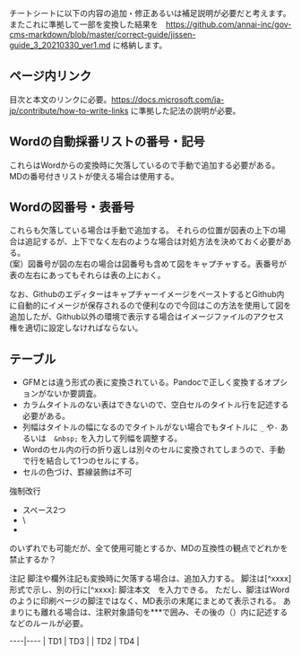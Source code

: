 チートシートに以下の内容の追加・修正あるいは補足説明が必要だと考えます。
またこれに準拠して一部を変換した結果を　https://github.com/annai-inc/gov-cms-markdown/blob/master/correct-guide/jissen-guide_3_20210330_ver1.md に格納します。

## ページ内リンク

目次と本文のリンクに必要。https://docs.microsoft.com/ja-jp/contribute/how-to-write-links に準拠した記法の説明が必要。

## Wordの自動採番リストの番号・記号
これらはWordからの変換時に欠落しているので手動で追加する必要がある。  
MDの番号付きリストが使える場合は使用する。

## Wordの図番号・表番号
これらも欠落している場合は手動で追加する。
それらの位置が図表の上下の場合は追記するが、上下でなく左右のような場合は対処方法を決めておく必要がある。  
(案）図番号が図の左右の場合は図番号も含めて図をキャプチャする。表番号が表の左右にあってもそれらは表の上におく。

なお、GithubのエディターはキャプチャーイメージをペーストするとGithub内に自動的にイメージが保存されるので便利なので今回はこの方法を使用して図を追加したが、Github以外の環境で表示する場合はイメージファイルのアクセス権を適切に設定しなければならない。

## テーブル
- GFMとは違う形式の表に変換されている。Pandocで正しく変換するオプションがないか要調査。
- カラムタイトルのない表はできないので、空白セルのタイトル行を記述する必要がある。
- 列幅はタイトルの幅になるのでタイトルがない場合でもタイトルに `_` や`-` あるいは　`&nbsp;` を入力して列幅を調整する。
- Wordのセル内の行の折り返しは別々のセルに変換されてしまうので、手動で行を結合して1つのセルにする。
- セルの色づけ、罫線装飾は不可

強制改行
* スペース2つ
* \
* <br>
のいずれでも可能だが、全て使用可能とするか、MDの互換性の観点でどれかを禁止するか？


注記
脚注や欄外注記も変換時に欠落する場合は、追加入力する。
脚注は[^xxxx] 形式で示し、別の行に[^xxxx]: 脚注本文　を入力できる。
ただし、脚注はWordのように印刷ページの脚注ではなく、MD表示の末尾にまとめて表示される。
あまりにも離れる場合は、注釈対象語句を***で囲み、その後の（）内に記述するなどのルールが必要。



----|---- 
| TD1 | TD3 |
| TD2 | TD4 |
